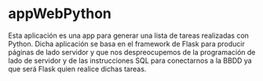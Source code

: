 ﻿# appWebPython
Esta aplicación es una app para generar una lista de tareas realizadas con Python. Dicha aplicación se basa en el framework de Flask para producir páginas de lado servidor y que nos despreocupemos de la programación de lado de servidor y de las instrucciones SQL para conectarnos a la BBDD ya que será Flask quien realice dichas tareas.
